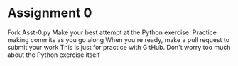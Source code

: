 # Assignment 0

Fork Asst-0.py
Make your best attempt at the Python exercise. Practice making commits as you go along
When you're ready, make a pull request to submit your work
This is just for practice with GitHub. Don't worry too much about the Python exercise itself
